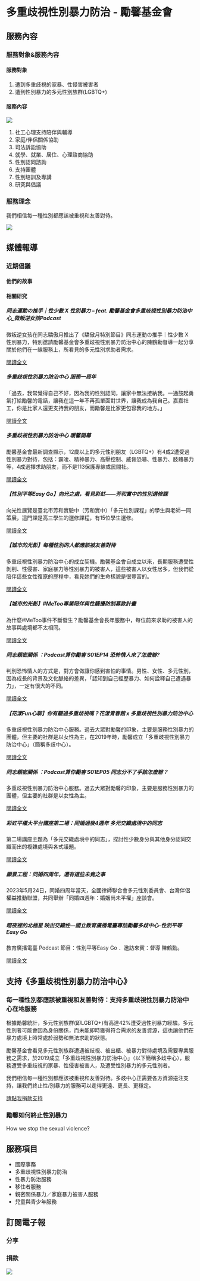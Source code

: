 # 多重歧視性別暴力防治 - 勵馨基金會

## 服務內容

### 服務對象&服務內容

#### 服務對象

1. 遭到多重歧視的家暴、性侵害被害者
2. 遭到性別暴力的多元性別族群(LGBTQ+)

#### 服務內容

![](https://www.goh.org.tw/wp-content/uploads/2022/03/img_s284.jpg)

1. 社工心理支持陪伴與輔導
2. 家庭/伴侶關係協助
3. 司法訴訟協助
4. 就學、就業、居住、心理諮商協助
5. 性別認同諮詢
6. 支持團體
7. 性別培訓及專講
8. 研究與倡議

### 服務理念

我們相信每一種性別都應該被重視和友善對待。

![](https://www.goh.org.tw/wp-content/uploads/messageImage_1640330148234.jpg)

## 媒體報導

### 近期倡議

#### 他們的故事

#### 相關研究

##### 同志運動の推手｜性少數 X 性別暴力 – feat. 勵馨基金會多重歧視性別暴力防治中心\_微叛逆女孩Podcast

微叛逆女孩在同志驕傲月推出了《驕傲月特別節目》同志運動の推手｜性少數 X 性別暴力，特別邀請勵馨基金會多重歧視性別暴力防治中心的陳鶴勳督導一起分享關於他們在一線服務上，所看見的多元性別求助者需求。

[閱讀全文](https://www.goh.org.tw/perspectives/sexual-minorities-x-gender-violence/)

##### 多重歧視性別暴力防治中心 服務一周年

「過去，我常覺得自己不好，因為我的性別認同，讓家中無法接納我。一通鼓起勇氣打給勵馨的電話，讓我在這一年不再孤單面對世界，讓我成為我自己。嘉嘉社工，你是比家人還更支持我的朋友，而勵馨是比家更包容我的地方。」

[閱讀全文](https://www.goh.org.tw/perspectives/the-center-for-the-prevention-and-treatment-of-multiple-discrimination-and-gender-based-violence-celebrates-its-first-anniversary/)

##### 多重歧視性別暴力防治中心 暖馨開幕

勵馨基金會最新調查顯示，12歲以上的多元性別朋友（LGBTQ+）有4成2遭受過性別暴力對待，包括：霸凌、精神暴力、高壓控制、威脅恐嚇、性暴力、肢體暴力等，4成選擇求助朋友，而不是113保護專線或民間社。

[閱讀全文](https://www.goh.org.tw/perspectives/multiple-discrimination-and-gender-violence-prevention-center-opening/)

##### 【性別平等Easy Go】向光之處，看見彩虹——芳和實中的性別選修課

向光性展覽是臺北市芳和實驗中（芳和實中）「多元性別課程」的學生與老師一同策展，這門課是高三學生的選修課程，有15位學生選修。

[閱讀全文](https://www.goh.org.tw/perspectives/fanghe-experimental-high-school/)

##### 【城市的光影】每種性別的人都應該被友善對待

多重歧視性別暴力防治中心的成立契機。勵馨基金會自成立以來，長期服務遭受性剝削、性侵害、家庭暴力等性別暴力的被害人，這些被害人以女性居多，但我們從陪伴這些女性復原的歷程中，看見她們的生命樣貌是很豐富的。

[閱讀全文](https://www.goh.org.tw/perspectives/multiple-discrimination-2/)

##### 【城市的光影】#MeToo專業陪伴與性騷擾防制募款計畫

為什麼#MeToo事件不斷發生？勵馨基金會長年服務中，每位前來求助的被害人的故事與處境都不太相同。

[閱讀全文](https://www.goh.org.tw/perspectives/metoo-project/)

##### 同志親密關係 ：Podcast算你勵害 S01EP14 恐怖情人來了怎麼辦?

判別恐怖情人的方式是，對方會做讓你感到害怕的事情。男性、女性、多元性別，因為成長的背景及文化脈絡的差異，「認知到自己經歷暴力、如何詮釋自己遭遇暴力」，一定有很大的不同。

[閱讀全文](https://www.goh.org.tw/perspectives/experience-violence-in-a-romantic-relationship/)

##### 【花漾Fun心聊】你有聽過多重歧視嗎？花漾青春館 x 多重歧視性別暴力防治中心

多重歧視性別暴力防治中心服務。過去大眾對勵馨的印象，主要是服務性別暴力的團體，但主要的社群是以女性為主，在2019年時，勵馨成立「多重歧視性別暴力防治中心」（簡稱多歧中心）。

[閱讀全文](https://www.goh.org.tw/perspectives/multiple-discrimination/)

##### 同志親密關係 ：Podcast算你勵害 S01EP05 同志分不了手該怎麼辦？

多重歧視性別暴力防治中心服務。過去大眾對勵馨的印象，主要是服務性別暴力的團體，但主要的社群是以女性為主。

[閱讀全文](https://www.goh.org.tw/perspectives/lgbtqa-couple-cant-break-up/)

##### 彩虹平權大平台講座第二場：同婚過後4週年 多元交織處境中的同志

第二場講座主題為「多元交織處境中的同志」，探討性少數身分與其他身分認同交織而出的複雜處境與各式議題。

[閱讀全文](https://www.goh.org.tw/perspectives/gay-people-in-diverse-and-intertwined-situations/)

##### 願景工程：同婚四周年，還有這些未竟之事

2023年5月24日，同婚四周年當天，全國律師聯合會多元性別委員會、台灣伴侶權益推動聯盟，共同舉辦「同婚四週年：婚姻尚未平權」座談會。

[閱讀全文](https://www.goh.org.tw/perspectives/fourth-anniversary-of-same-sex-marriage/)

##### 暗夜裡的北極星 映出交織性—國立教育廣播電臺專訪勵馨多歧中心-性別平等Easy Go

教育廣播電臺 Podcast 節目：性別平等Easy Go ．邀訪來賓：督導 陳鶴勳。

[閱讀全文](https://www.goh.org.tw/perspectives/gender-equality-easy-go/)

## 支持《多重歧視性別暴力防治中心》

### 每一種性別都應該被重視和友善對待：支持多重歧視性別暴力防治中心在地服務

根據勵馨統計，多元性別族群(即LGBTQ+)有高達42%遭受過性別暴力經驗。多元性別者可能會因為身份關係，而未能即時獲得符合需求的友善資源，這也讓他們在暴力處境上時常處於弱勢和無法求助的狀態。

勵馨基金會看見多元性別族群遭遇被歧視、被出櫃、被暴力對待處境及需要專業服務之需求，於2019成立「多重歧視性別暴力防治中心」（以下簡稱多歧中心），服務遭受多重歧視的家暴、性侵害被害人，及遭受性別暴力的多元性別者。

我們相信每一種性別都應該被重視和友善對待。多歧中心正需要各方資源挹注支持，讓我們終止性/別暴力的服務可以走得更遠、更長、更穩定。

[請點我捐款支持](https://www.goh.org.tw/product/%E6%AF%8F%E4%B8%80%E7%A8%AE%E6%80%A7%E5%88%A5%E9%83%BD%E6%87%89%E8%A9%B2%E8%A2%AB%E9%87%8D%E8%A6%96%E5%92%8C%E5%8F%8B%E5%96%84%E5%B0%8D%E5%BE%85%EF%BC%9A%E6%94%AF%E6%8C%81%E5%A4%9A%E9%87%8D%E6%AD%A7/)

### 勵馨如何終止性別暴力

How we stop the sexual violence?

## 服務項目

- 國際事務
- 多重歧視性別暴力防治
- 性暴力防治服務
- 移住者服務
- 親密關係暴力／家庭暴力被害人服務
- 兒童與青少年服務

## 訂閱電子報

### 分享

### 捐款

![](https://www.goh.org.tw/wp-content/uploads/每一頁都有_電子報的製作檔案OL.svg)